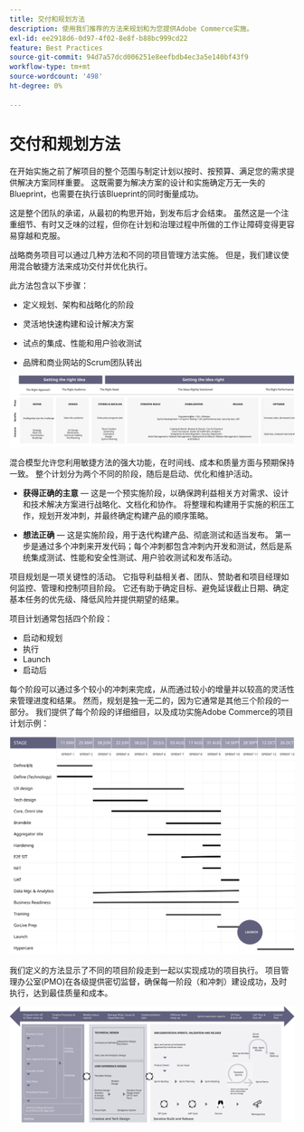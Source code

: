 ```yaml
---
title: 交付和规划方法
description: 使用我们推荐的方法来规划和为您提供Adobe Commerce实施。
exl-id: ee2918d6-0d97-4f02-8e8f-b88bc999cd22
feature: Best Practices
source-git-commit: 94d7a57dcd006251e8eefbdb4ec3a5e140bf43f9
workflow-type: tm+mt
source-wordcount: '498'
ht-degree: 0%

---
```


# 交付和规划方法

在开始实施之前了解项目的整个范围与制定计划以按时、按预算、满足您的需求提供解决方案同样重要。 这既需要为解决方案的设计和实施确定万无一失的Blueprint，也需要在执行该Blueprint的同时衡量成功。

这是整个团队的承诺，从最初的构思开始，到发布后才会结束。 虽然这是一个注重细节、有时又乏味的过程，但你在计划和治理过程中所做的工作让障碍变得更容易穿越和克服。

战略商务项目可以通过几种方法和不同的项目管理方法实施。 但是，我们建议使用混合敏捷方法来成功交付并优化执行。

此方法包含以下步骤：

- 定义规划、架构和战略化的阶段

- 灵活地快速构建和设计解决方案

- 试点的集成、性能和用户验收测试

- 品牌和商业网站的Scrum团队转出

![示例规划方法模型](../../assets/playbooks/planning-model.svg)

混合模型允许您利用敏捷方法的强大功能，在时间线、成本和质量方面与预期保持一致。 整个计划分为两个不同的阶段，随后是启动、优化和维护活动。

- **获得正确的主意** — 这是一个预实施阶段，以确保跨利益相关方对需求、设计和技术解决方案进行战略化、文档化和协作。 将整理和构建用于实施的积压工作，规划开发冲刺，并最终确定构建产品的顺序策略。

- **想法正确** — 这是实施阶段，用于迭代构建产品、彻底测试和适当发布。 第一步是通过多个冲刺来开发代码；每个冲刺都包含冲刺内开发和测试，然后是系统集成测试、性能和安全性测试、用户验收测试和发布活动。

项目规划是一项关键性的活动。 它指导利益相关者、团队、赞助者和项目经理如何监控、管理和控制项目阶段。 它还有助于确定目标、避免延误截止日期、确定基本任务的优先级、降低风险并提供期望的结果。

项目计划通常包括四个阶段：

- 启动和规划
- 执行
- Launch
- 启动后

每个阶段可以通过多个较小的冲刺来完成，从而通过较小的增量并以较高的灵活性来管理进度和结果。 然而，规划是独一无二的，因为它通常是其他三个阶段的一部分。 我们提供了每个阶段的详细细目，以及成功实施Adobe Commerce的项目计划示例：

![项目计划甘特图](../../assets/playbooks/gantt-chart.svg)

我们定义的方法显示了不同的项目阶段走到一起以实现成功的项目执行。 项目管理办公室(PMO)在各级提供密切监督，确保每一阶段（和冲刺）建设成功，及时执行，达到最佳质量和成本。

![示例规划方法信息图](../../assets/playbooks/planning-approach-sample.svg)
